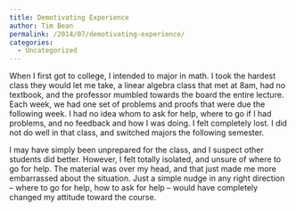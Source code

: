 ```yaml
---
title: Demotivating Experience
author: Tim Bean
permalink: /2014/07/demotivating-experience/
categories:
  - Uncategorized
---
```

When I first got to college, I intended to major in math. I took the hardest class they would let me take, a linear algebra class that met at 8am, had no textbook, and the professor mumbled towards the board the entire lecture. Each week, we had one set of problems and proofs that were due the following week. I had no idea whom to ask for help, where to go if I had problems, and no feedback and how I was doing. I felt completely lost. I did not do well in that class, and switched majors the following semester.

I may have simply been unprepared for the class, and I suspect other students did better. However, I felt totally isolated, and unsure of where to go for help. The material was over my head, and that just made me more embarrassed about the situation. Just a simple nudge in any right direction &#8211; where to go for help, how to ask for help &#8211; would have completely changed my attitude toward the course.
